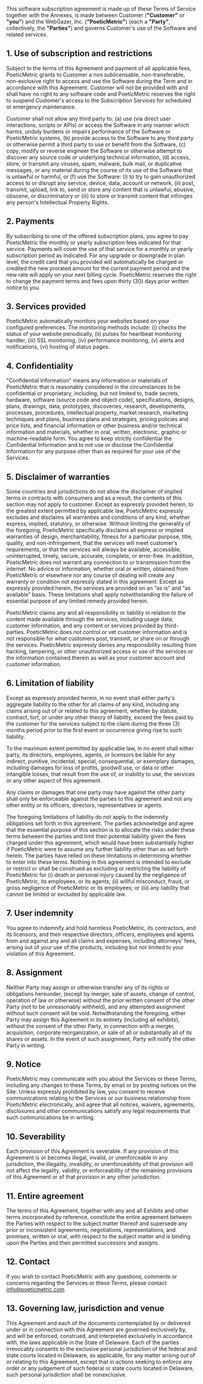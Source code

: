 This software subscription agreement is made up of these Terms of Service together with the Annexes, is made between Customer (**"Customer"** or **"you"**) and the WebGazer, Inc. (**"PoeticMetric"**) (each a **"Party"**, collectively, the **"Parties"**) and governs Customer's use of the Software and related services.

## 1. Use of subscription and restrictions

Subject to the terms of this Agreement and payment of all applicable fees, PoeticMetric grants to Customer a non sublicensable, non-transferable, non-exclusive right to access and use the Software during the Term and in accordance with this Agreement. Customer will not be provided with and shall have no right to any software code and PoeticMetric reserves the right to suspend Customer's access to the Subscription Services for scheduled or emergency maintenance.

Customer shall not allow any third party to: (a) use (via direct user interactions, scripts or APIs) or access the Software in any manner which harms, unduly burdens or impairs performance of the Software or PoeticMetric systems, (b) provide access to the Software to any third party or otherwise permit a third party to use or benefit from the Software, (c) copy, modify or reverse engineer the Software or otherwise attempt to discover any source code or underlying technical information, (d) access, store, or transmit any viruses, spam, malware, bulk mail, or duplicative messages, or any material during the course of its use of the Software that is unlawful or harmful, or (f) use the Software: (i) to try to gain unauthorized access to or disrupt any service, device, data, account or network, (ii) post, transmit, upload, link to, send or store any content that is unlawful, abusive, obscene, or discriminatory or (iii) to store or transmit content that infringes any person's Intellectual Property Rights.

## 2. Payments

By subscribing to one of the offered subscription plans, you agree to pay PoeticMetric the monthly or yearly subscription fees indicated for that service. Payments will cover the use of that service for a monthly or yearly subscription period as indicated. For any upgrade or downgrade in plan level, the credit card that you provided will automatically be charged or credited the new prorated amount for the current payment period and the new rate will apply on your next billing cycle. PoeticMetric reserves the right to change the payment terms and fees upon thirty (30) days prior written notice to you.

## 3. Services provided

PoeticMetric automatically monitors your websites based on your configured preferences. The monitoring methods include: (i) checks the status of your website periodically, (ii) pulses for heartbeat monitoring handler, (iii) SSL monitoring, (iv) performance monitoring, (v) alerts and notifications, (vi) hosting of status pages.

## 4. Confidentiality

"Confidential Information" means any information or materials of PoeticMetric that is reasonably considered in the circumstances to be confidential or proprietary, including, but not limited to, trade secrets, hardware, software (source code and object code), specifications, designs, plans, drawings, data, prototypes, discoveries, research, developments, processes, procedures, intellectual property, market research, marketing techniques and plans, business plans and strategies, pricing policies and price lists, and financial information or other business and/or technical information and materials, whether in oral, written, electronic, graphic or machine-readable form. You agree to keep strictly confidential the Confidential Information and to not use or disclose the Confidential Information for any purpose other than as required for your use of the Services.

## 5. Disclaimer of warranties

Some countries and jurisdictions do not allow the disclaimer of implied terms in contracts with consumers and as a result, the contents of this section may not apply to customer. Except as expressly provided herein, to the greatest extent permitted by applicable law, PoeticMetric expressly excludes and disclaims all warranties and conditions of any kind, whether express, implied, statutory, or otherwise. Without limiting the generality of the foregoing, PoeticMetric specifically disclaims all express or implied warranties of design, merchantability, fitness for a particular purpose, title, quality, and non-infringement, that the services will meet customer’s requirements, or that the services will always be available, accessible, uninterrupted, timely, secure, accurate, complete, or error-free. In addition, PoeticMetric does not warrant any connection to or transmission from the internet. No advice or information, whether oral or written, obtained from PoeticMetric or elsewhere nor any course of dealing will create any warranty or condition not expressly stated in this agreement. Except as expressly provided herein, the services are provided on an “as is” and “as available” basis. These limitations shall apply notwithstanding the failure of essential purpose of any limited remedy provided herein.

PoeticMetric claims any and all responsibility or liability in relation to the content made available through the services, including usage data, customer information, and any content or services provided by third-parties. PoeticMetric does not control or vet customer information and is not responsible for what customers post, transmit, or share on or through the services. PoeticMetric expressly denies any responsibility resulting from hacking, tampering, or other unauthorized access or use of the services or the information contained therein as well as your customer account and customer information.

## 6. Limitation of liability

Except as expressly provided herein, in no event shall either party's aggregate liability to the other for all claims of any kind, including any claims arising out of or related to this agreement, whether by statute, contract, tort, or under any other theory of liability, exceed the fees paid by the customer for the services subject to the claim during the three (3) months period prior to the first event or occurrence giving rise to such liability.

To the maximum extent permitted by applicable law, in no event shall either party, its directors, employees, agents, or licensors be liable for any indirect, punitive, incidental, special, consequential, or exemplary damages, including damages for loss of profits, goodwill use, or data or other intangible losses, that result from the use of, or inability to use, the services or any other aspect of this agreement.

Any claims or damages that one party may have against the other party shall only be enforceable against the parties to this agreement and not any other entity or its officers, directors, representatives or agents.

The foregoing limitations of liability do not apply to the indemnity obligations set forth in this agreement. The parties acknowledge and agree that the essential purpose of this section is to allocate the risks under these terms between the parties and limit their potential liability given the fees charged under this agreement, which would have been substantially higher if PoeticMetric were to assume any further liability other than as set forth herein. The parties have relied on these limitations in determining whether to enter into these terms. Nothing in this agreement is intended to exclude or restrict or shall be construed as excluding or restricting the liability of PoeticMetric for (i) death or personal injury caused by the negligence of PoeticMetric, its employees, or its agents; (ii) willful misconduct, fraud, or gross negligence of PoeticMetric or its employees; or (iii) any liability that cannot be limited or excluded by applicable law.

## 7. User indemnity

You agree to indemnify and hold harmless PoeticMetric, its contractors, and its licensors, and their respective directors, officers, employees and agents from and against any and all claims and expenses, including attorneys' fees, arising out of your use of the products, including but not limited to your violation of this Agreement.

## 8. Assignment

Neither Party may assign or otherwise transfer any of its rights or obligations hereunder, (except by merger, sale of assets, change of control, operation of law or otherwise) without the prior written consent of the other Party (not to be unreasonably withheld), and any attempted assignment without such consent will be void. Notwithstanding the foregoing, either Party may assign this Agreement in its entirety (including all exhibits), without the consent of the other Party, in connection with a merger, acquisition, corporate reorganization, or sale of all or substantially all of its shares or assets. In the event of such assignment, Party will notify the other Party in writing.

## 9. Notice

PoeticMetric may communicate with you about the Services or these Terms, including any changes to these Terms, by email or by posting notices on the Site. Unless expressly prohibited by law, you consent to receive communications relating to the Services or our business relationship from PoeticMetric electronically, and agree that all notices, waivers, agreements, disclosures and other communications satisfy any legal requirements that such communications be in writing.

## 10. Severability

Each provision of this Agreement is severable. If any provision of this Agreement is or becomes illegal, invalid, or unenforceable in any jurisdiction, the illegality, invalidity, or unenforceability of that provision will not affect the legality, validity, or enforceability of the remaining provisions of this Agreement or of that provision in any other jurisdiction.

## 11. Entire agreement

The terms of this Agreement, together with any and all Exhibits and other terms incorporated by reference, constitute the entire agreement between the Parties with respect to the subject matter thereof and supersede any prior or inconsistent agreements, negotiations, representations, and promises, written or oral, with respect to the subject matter and is binding upon the Parties and their permitted successors and assigns.

## 12. Contact

If you wish to contact PoeticMetric with any questions, comments or concerns regarding the Services or these Terms, please contact <info@poeticmetric.com>

## 13. Governing law, jurisdiction and venue

This Agreement and each of the documents contemplated by or delivered under or in connection with this Agreement are governed exclusively by, and will be enforced, construed, and interpreted exclusively in accordance with, the laws applicable in the State of Delaware. Each of the parties irrevocably consents to the exclusive personal jurisdiction of the federal and state courts located in Delaware, as applicable, for any matter arising out of or relating to this Agreement, except that in actions seeking to enforce any order or any judgement of such federal or state courts located in Delaware, such personal jurisdiction shall be nonexclusive.
